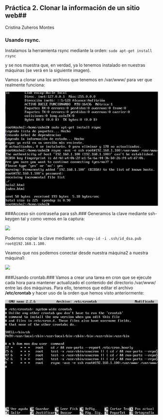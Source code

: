 ## Práctica 2. Clonar la información de un sitio web##
Cristina Zuheros Montes

### Usando rsync. ###
Instalamos la herramienta rsync mediante la orden: 
`sudo apt-get install rsync`

y se nos muestra que, en verdad, ya lo tenemos instalado en nuestras máquinas (se verá en la siguiente imagen). 

Vamos a clonar una los archivos que tenemos en /var/www/ para ver que realmente funciona: 

![](https://github.com/cristinazuhe/swap1415/blob/master/imagenes/rsync1.png)

###Acceso sin contraseña para ssh.###
Generamos la clave mediante ssh-keygen tal y como vemos en la captura:

![](https://github.com/cristinazuhe/swap1415/blob/master/imagenes/contrase%C3%B1a1.png)

Podemos copiar la clave mediante:
`ssh-copy-id -i .ssh/id_dsa.pub root@192.168.1.100.`

Veamos que nos podemos conectar desde nuestra máquina2 a nuestra máquina1:

![](https://github.com/cristinazuhe/swap1415/blob/master/imagenes/contrase%C3%B1a2.png)

###Usando crontab.###
Vamos a crear una tarea en cron que se ejecute cada hora para mantener actualizado el contenido del directorio /var/www/ entre las dos máquinas. Para ello, tenemos que editar el archivo **/etc/crontab** y hacer uso de la orden que hemos visto anteriormente:

![](https://github.com/cristinazuhe/swap1415/blob/master/imagenes/fin1.png)